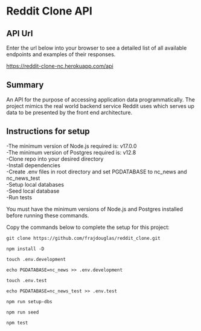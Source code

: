 # Reddit Clone API

## API Url

Enter the url below into your browser to see a detailed list of all available endpoints and examples of their responses.

https://reddit-clone-nc.herokuapp.com/api

## Summary

An API for the purpose of accessing application data programmatically. 
The project mimics the real world backend service Reddit uses which serves up data to be presented by the front end architecture.

## Instructions for setup

-The minimum version of Node.js required is: v17.0.0\
-The minimum version of Postgres required is: v12.8\
-Clone repo into your desired directory\
-Install dependencies\
-Create .env files in root directory and set PGDATABASE to nc_news and nc_news_test\
-Setup local databases \
-Seed local database \
-Run tests


You must have the minimum versions of Node.js and Postgres installed before running these commands.

Copy the commands below to complete the setup for this project:

```
git clone https://github.com/frajdouglas/reddit_clone.git

npm install -D

touch .env.development

echo PGDATABASE=nc_news >> .env.development

touch .env.test

echo PGDATABASE=nc_news_test >> .env.test

npm run setup-dbs

npm run seed

npm test

```
